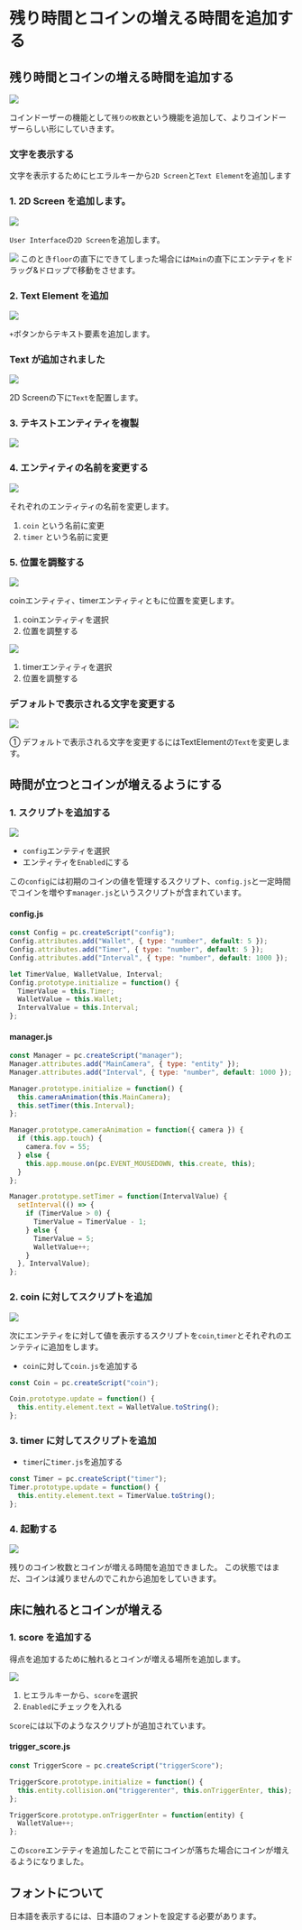 # 残り時間とコインの増える時間を追加する

## 残り時間とコインの増える時間を追加する

![](../.gitbook/assets/tokuten%20%281%29.png)

コインドーザーの機能として`残りの枚数`という機能を追加して、よりコインドーザーらしい形にしていきます。

### 文字を表示する

文字を表示するためにヒエラルキーから`2D Screen`と`Text Element`を追加します

### 1. 2D Screen を追加します。

![](../.gitbook/assets/2dscreen1.png)

`User Interface`の`2D Screen`を追加します。

![](../.gitbook/assets/main.png) このとき`floor`の直下にできてしまった場合には`Main`の直下にエンテティをドラッグ&ドロップで移動をさせます。

### 2. Text Element を追加

![](../.gitbook/assets/entity%20%281%29.png)

`+`ボタンからテキスト要素を追加します。

### Text が追加されました

![](../.gitbook/assets/text%20%281%29.png)

2D Screenの下に`Text`を配置します。

### 3. テキストエンティティを複製

![](../.gitbook/assets/t3%20%281%29.png)

### 4. エンティティの名前を変更する

![](../.gitbook/assets/t45.png)

それぞれのエンティティの名前を変更します。

1. `coin` という名前に変更
2. `timer` という名前に変更

### 5. 位置を調整する

![](../.gitbook/assets/a45.png)

coinエンティティ、timerエンティティともに位置を変更します。

1. coinエンティティを選択
2. 位置を調整する

![](../.gitbook/assets/a67%20%281%29.png)

1. timerエンティティを選択
2. 位置を調整する

### デフォルトで表示される文字を変更する

![](../.gitbook/assets/a1.png)

① デフォルトで表示される文字を変更するにはTextElementの`Text`を変更します。

## 時間が立つとコインが増えるようにする

### 1. スクリプトを追加する

![](../.gitbook/assets/enabled.png)

* `config`エンテティを選択
* エンティティを`Enabled`にする

この`config`には初期のコインの値を管理するスクリプト、`config.js`と一定時間でコインを増やす`manager.js`というスクリプトが含まれています。

#### config.js

```javascript
const Config = pc.createScript("config");
Config.attributes.add("Wallet", { type: "number", default: 5 });
Config.attributes.add("Timer", { type: "number", default: 5 });
Config.attributes.add("Interval", { type: "number", default: 1000 });

let TimerValue, WalletValue, Interval;
Config.prototype.initialize = function() {
  TimerValue = this.Timer;
  WalletValue = this.Wallet;
  IntervalValue = this.Interval;
};
```

#### manager.js

```javascript
const Manager = pc.createScript("manager");
Manager.attributes.add("MainCamera", { type: "entity" });
Manager.attributes.add("Interval", { type: "number", default: 1000 });

Manager.prototype.initialize = function() {
  this.cameraAnimation(this.MainCamera);
  this.setTimer(this.Interval);
};

Manager.prototype.cameraAnimation = function({ camera }) {
  if (this.app.touch) {
    camera.fov = 55;
  } else {
    this.app.mouse.on(pc.EVENT_MOUSEDOWN, this.create, this);
  }
};

Manager.prototype.setTimer = function(IntervalValue) {
  setInterval(() => {
    if (TimerValue > 0) {
      TimerValue = TimerValue - 1;
    } else {
      TimerValue = 5;
      WalletValue++;
    }
  }, IntervalValue);
};
```

### 2. coin に対してスクリプトを追加

![](../.gitbook/assets/12%20%281%29.png)

次にエンテティをに対して値を表示するスクリプトを`coin`,`timer`とそれぞれのエンテティに追加をします。

* `coin`に対して`coin.js`を追加する

```javascript
const Coin = pc.createScript("coin");

Coin.prototype.update = function() {
  this.entity.element.text = WalletValue.toString();
};
```

### 3. timer に対してスクリプトを追加

* `timer`に`timer.js`を追加する

```javascript
const Timer = pc.createScript("timer");
Timer.prototype.update = function() {
  this.entity.element.text = TimerValue.toString();
};
```

### 4. 起動する

![](../.gitbook/assets/l1.png)

残りのコイン枚数とコインが増える時間を追加できました。 この状態ではまだ、コインは減りませんのでこれから追加をしていきます。

## 床に触れるとコインが増える

### 1. score を追加する

得点を追加するために触れるとコインが増える場所を追加します。

![](../.gitbook/assets/ts%20%281%29.png)

1. ヒエラルキーから、`score`を選択
2. `Enabled`にチェックを入れる

`Score`には以下のようなスクリプトが追加されています。

#### trigger\_score.js

```javascript
const TriggerScore = pc.createScript("triggerScore");

TriggerScore.prototype.initialize = function() {
  this.entity.collision.on("triggerenter", this.onTriggerEnter, this);
};

TriggerScore.prototype.onTriggerEnter = function(entity) {
  WalletValue++;
};
```

この`score`エンテティを追加したことで前にコインが落ちた場合にコインが増えるようになりました。

## フォントについて

日本語を表示するには、日本語のフォントを設定する必要があります。

